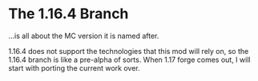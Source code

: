 # The 1.16.4 Branch
...is all about the MC version it is named after.

1.16.4 does not support the technologies that this mod will rely on, so the 1.16.4 branch is like a pre-alpha of sorts. When 1.17 forge comes out, I will start with porting the current work over.
